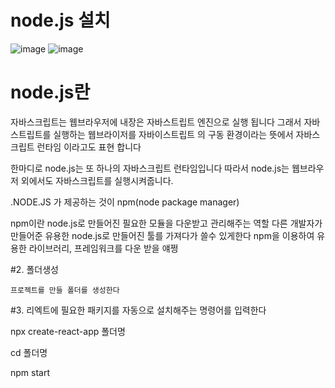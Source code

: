 # node.js 설치

![image](https://github.com/heoyounggyu/react_basic/assets/129017041/44f25ac6-00a1-463a-b4db-fe148b6ea67f)
![image](https://github.com/heoyounggyu/react_basic/assets/129017041/fea44e40-7003-4724-a610-f95f04826909)
# node.js란

자바스크립트는 웹브라우저에 내장은 자바스트립트 엔진으로 실행 됩니다 그래서 자바스트립트를 실행하는 웹브라이저를 자바이스트립트
의 구동 환경이라는 뜻에서 자바스크립트 런타임 이라고도 표현 합니다 

한마디로 node.js는  또 하나의 자바스크립트 런타임입니다 따라서 node.js는 웹브라우저 외에서도 자바스크립트를 실행시켜줍니다.


.NODE.JS 가 제공하는 것이 npm(node package manager)

npm이란 node.js로 만들어진 필요한 모듈을 다운받고 관리해주는 역할 다른 개발자가 만들어준 유용한 node.js로 만들어진 툴를 가져다가 쓸수 있게한다
npm을 이용하여 유용한 라이브러리, 프레임워크를 다운 받을 얘쩡

#2. 폴더생성
    
    프로젝트를 만들 폴더를 생성한다
#3. 리엑트에 필요한 패키지를 자동으로 설치해주는 명령어를 입력한다

npx create-react-app 폴더명

cd 폴더명

npm start
    







